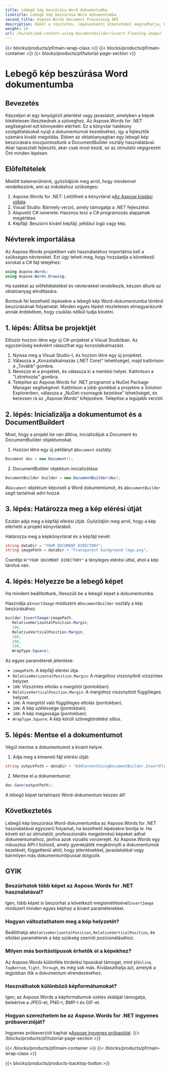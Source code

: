 ```yaml
---
title: Lebegő kép beszúrása Word dokumentumba
linktitle: Lebegő kép beszúrása Word dokumentumba
second_title: Aspose.Words Document Processing API
description: Ebből a részletes, lépésenkénti útmutatóból megtudhatja, hogyan illeszthet be lebegő képet egy Word-dokumentumba az Aspose.Words for .NET használatával. Tökéletes a dokumentumok javításához.
weight: 10
url: /hu/net/add-content-using-documentbuilder/insert-floating-image/
---
```


{{< blocks/products/pf/main-wrap-class >}}
{{< blocks/products/pf/main-container >}}
{{< blocks/products/pf/tutorial-page-section >}}

# Lebegő kép beszúrása Word dokumentumba

## Bevezetés

Képzeljen el egy lenyűgöző jelentést vagy javaslatot, amelyben a képek tökéletesen illeszkednek a szöveghez. Az Aspose.Words for .NET segítségével ezt könnyedén elérheti. Ez a könyvtár hatékony szolgáltatásokat nyújt a dokumentumok kezeléséhez, így a fejlesztők számára kiváló megoldás. Ebben az oktatóanyagban egy lebegő kép beszúrására összpontosítunk a DocumentBuilder osztály használatával. Akár tapasztalt fejlesztő, akár csak most kezdi, ez az útmutató végigvezeti Önt minden lépésen.

## Előfeltételek

Mielőtt belemerülnénk, győződjünk meg arról, hogy mindennel rendelkezünk, ami az induláshoz szükséges:

1.  Aspose.Words for .NET: Letöltheti a könyvtárat a[Az Aspose kiadási oldala](https://releases.aspose.com/words/net/).
2. Visual Studio: Bármely verzió, amely támogatja a .NET fejlesztést.
3. Alapvető C# ismerete: Hasznos lesz a C# programozás alapjainak megértése.
4. Képfájl: Beszúrni kívánt képfájl, például logó vagy kép.

## Névterek importálása

Az Aspose.Words projektben való használatához importálnia kell a szükséges névtereket. Ezt úgy teheti meg, hogy hozzáadja a következő sorokat a C# fájl tetejéhez:

```csharp
using Aspose.Words;
using Aspose.Words.Drawing;
```

Ha ezekkel az előfeltételekkel és névterekkel rendelkezik, készen állunk az oktatóanyag elindítására.

Bontsuk fel kezelhető lépésekre a lebegő kép Word-dokumentumba történő beszúrásának folyamatát. Minden egyes lépést részletesen elmagyarázunk annak érdekében, hogy csuklás nélkül tudja követni.

## 1. lépés: Állítsa be projektjét

Először hozzon létre egy új C#-projektet a Visual Studióban. Az egyszerűség kedvéért választhat egy konzolalkalmazást.

1. Nyissa meg a Visual Studio-t, és hozzon létre egy új projektet.
2. Válassza a „Konzolalkalmazás (.NET Core)” lehetőséget, majd kattintson a „Tovább” gombra.
3. Nevezze el a projektet, és válassza ki a mentési helyet. Kattintson a "Létrehozás" gombra.
4. Telepítse az Aspose.Words for .NET programot a NuGet Package Manager segítségével. Kattintson a jobb gombbal a projektre a Solution Explorerben, válassza a „NuGet-csomagok kezelése” lehetőséget, és keressen rá az „Aspose.Words” kifejezésre. Telepítse a legújabb verziót.

## 2. lépés: Inicializálja a dokumentumot és a DocumentBuildert

Most, hogy a projekt be van állítva, inicializáljuk a Document és DocumentBuilder objektumokat.

1.  Hozzon létre egy új példányt a`Document` osztály:

```csharp
Document doc = new Document();
```

2. DocumentBuilder objektum inicializálása:

```csharp
DocumentBuilder builder = new DocumentBuilder(doc);
```

 A`Document` objektum képviseli a Word dokumentumot, és a`DocumentBuilder` segít tartalmat adni hozzá.

## 3. lépés: Határozza meg a kép elérési útját

Ezután adja meg a képfájl elérési útját. Győződjön meg arról, hogy a kép elérhető a projekt könyvtárából.

Határozza meg a képkönyvtárat és a képfájl nevét:

```csharp
string dataDir = "YOUR DOCUMENT DIRECTORY";
string imagePath = dataDir + "Transparent background logo.png";
```

 Cserélje ki`"YOUR DOCUMENT DIRECTORY"` a tényleges elérési úttal, ahol a kép tárolva van.

## 4. lépés: Helyezze be a lebegő képet

Ha mindent beállítottunk, illesszük be a lebegő képet a dokumentumba.

 Használja a`InsertImage` módszere a`DocumentBuilder` osztály a kép beszúrásához:

```csharp
builder.InsertImage(imagePath,
   RelativeHorizontalPosition.Margin,
   100,
   RelativeVerticalPosition.Margin,
   100,
   200,
   100,
   WrapType.Square);
```

Az egyes paraméterek jelentése:
- `imagePath`: A képfájl elérési útja.
- `RelativeHorizontalPosition.Margin`: A margóhoz viszonyított vízszintes helyzet.
- `100`: Vízszintes eltolás a margótól (pontokban).
- `RelativeVerticalPosition.Margin`: A margóhoz viszonyított függőleges helyzet.
- `100`: A margótól való függőleges eltolás (pontokban).
- `200`: A kép szélessége (pontokban).
- `100`: A kép magassága (pontokban).
- `WrapType.Square`: A kép körüli szövegtördelési stílus.

## 5. lépés: Mentse el a dokumentumot

Végül mentse a dokumentumot a kívánt helyre.

1. Adja meg a kimeneti fájl elérési útját:

```csharp
string outputPath = dataDir + "AddContentUsingDocumentBuilder.InsertFloatingImage.docx";
```

2. Mentse el a dokumentumot:

```csharp
doc.Save(outputPath);
```

A lebegő képet tartalmazó Word-dokumentum készen áll!

## Következtetés

Lebegő kép beszúrása Word-dokumentumba az Aspose.Words for .NET használatával egyszerű folyamat, ha kezelhető lépésekre bontja le. Ha követi ezt az útmutatót, professzionális megjelenésű képeket adhat dokumentumaihoz, javítva azok vizuális vonzerejét. Az Aspose.Words egy robusztus API-t biztosít, amely gyerekjáték megkönnyíti a dokumentumok kezelését, függetlenül attól, hogy jelentésekkel, javaslatokkal vagy bármilyen más dokumentumtípussal dolgozik.

## GYIK

### Beszúrhatok több képet az Aspose.Words for .NET használatával?

 Igen, több képet is beszúrhat a következő megismétlésével`InsertImage` módszert minden egyes képhez a kívánt paraméterekkel.

### Hogyan változtathatom meg a kép helyzetét?

 Beállíthatja a`RelativeHorizontalPosition`, `RelativeVerticalPosition`, és eltolási paraméterek a kép szükség szerinti pozicionálásához.

### Milyen más borítástípusok érhetők el a képekhez?

 Az Aspose.Words különféle tördelési típusokat támogat, mint pl`Inline`, `TopBottom`, `Tight`, `Through`, és még sok más. Kiválaszthatja azt, amelyik a legjobban illik a dokumentum elrendezéséhez.

### Használhatok különböző képformátumokat?

Igen, az Aspose.Words a képformátumok széles skáláját támogatja, beleértve a JPEG-et, PNG-t, BMP-t és GIF-et.

### Hogyan szerezhetem be az Aspose.Words for .NET ingyenes próbaverzióját?

 Ingyenes próbaverziót kaphat a[Aspose ingyenes próbaoldal](https://releases.aspose.com/).
{{< /blocks/products/pf/tutorial-page-section >}}

{{< /blocks/products/pf/main-container >}}
{{< /blocks/products/pf/main-wrap-class >}}

{{< blocks/products/products-backtop-button >}}
